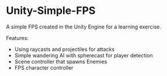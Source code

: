 # Unity-Simple-FPS
A simple FPS created in the Unity Engine for a learning exercise.

Features:
- Using raycasts and projectiles for attacks
- Simple wandering AI with spherecast for player detection
- Scene controller that spawns Enemies
- FPS character controller

